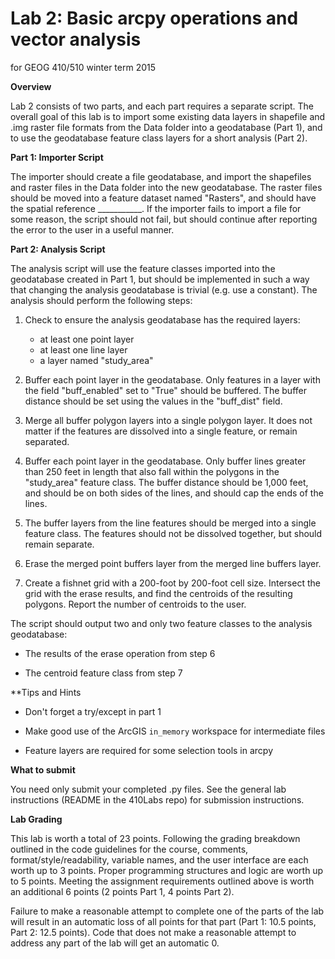 Lab 2: Basic arcpy operations and vector analysis
=================================================
for GEOG 410/510 winter term 2015


**Overview**

Lab 2 consists of two parts, and each part requires a separate script.
The overall goal of this lab is to import some existing data layers in shapefile
and .img raster file formats from the Data folder into a geodatabase (Part 1),
and to use the geodatabase feature class layers for a short analysis (Part 2).


**Part 1: Importer Script**

The importer should create a file geodatabase, and import the shapefiles and
raster files in the Data folder into the new geodatabase. The raster files should
be moved into a feature dataset named "Rasters", and should have the spatial
reference ___________.
If the importer fails to import a file for some reason, the script should not
fail, but should continue after reporting the error to the user in a useful manner.


**Part 2: Analysis Script**

The analysis script will use the feature classes imported into the geodatabase
created in Part 1, but should be implemented in such a way that changing the
analysis geodatabase is trivial (e.g. use a constant). The analysis should perform
the following steps:

1. Check to ensure the analysis geodatabase has the required layers:
    - at least one point layer
    - at least one line layer
    - a layer named "study_area"

2. Buffer each point layer in the geodatabase.
   Only features in a layer with the field "buff_enabled" set to "True" should be buffered.
   The buffer distance should be set using the values in the "buff_dist" field.

3. Merge all buffer polygon layers into a single polygon layer. It does not matter
   if the features are dissolved into a single feature, or remain separated.

4. Buffer each point layer in the geodatabase.
   Only buffer lines greater than 250 feet in length that also fall within
   the polygons in the "study_area" feature class.
   The buffer distance should be 1,000 feet, and should be on both sides of the lines,
   and should cap the ends of the lines.

5. The buffer layers from the line features should be merged into a single feature
   class. The features should not be dissolved together, but should remain separate.

6. Erase the merged point buffers layer from the merged line buffers layer.

7. Create a fishnet grid with a 200-foot by 200-foot cell size.
   Intersect the grid with the erase results, and find the centroids of the
   resulting polygons. Report the number of centroids to the user.

The script should output two and only two feature classes to the analysis geodatabase:

- The results of the erase operation from step 6

- The centroid feature class from step 7


**Tips and Hints

- Don't forget a try/except in part 1

- Make good use of the ArcGIS `in_memory` workspace for intermediate files

- Feature layers are required for some selection tools in arcpy


**What to submit**

You need only submit your completed .py files. See the general lab instructions
(README in the 410Labs repo) for submission instructions.


**Lab Grading**

This lab is worth a total of 23 points. Following the grading breakdown outlined
in the code guidelines for the course, comments, format/style/readability,
variable names, and the user interface are each worth up to 3 points. Proper
programming structures and logic are worth up to 5 points. Meeting the assignment
requirements outlined above is worth an additional
6 points (2 points Part 1, 4 points Part 2).

Failure to make a reasonable attempt to complete one of the parts of the lab  will result
in an automatic loss of all points for that part (Part 1: 10.5 points, Part 2: 12.5 points).
Code that does not make a reasonable attempt to address any part of the lab will get an automatic 0.
